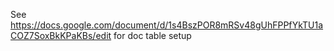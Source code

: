 See https://docs.google.com/document/d/1s4BszPOR8mRSv48gUhFPPfYkTU1aCOZ7SoxBkKPaKBs/edit for doc table setup